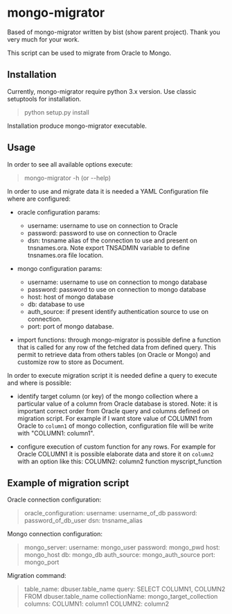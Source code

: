 mongo-migrator
==============

Based of mongo-migrator written by bist (show parent project).
Thank you very much for your work.

This script can be used to migrate from Oracle to Mongo.

Installation
-------------

Currently, mongo-migrator require python 3.x version.
Use classic setuptools for installation.

>  python setup.py install

Installation produce mongo-migrator executable.

Usage
------

In order to see all available options execute:

> mongo-migrator -h (or --help)

In order to use and migrate data it is needed a YAML Configuration file where are configured:

* oracle configuration params:
    - username: username to use on connection to Oracle
    - password: password to use on connection to Oracle
    - dsn: tnsname alias of the connection to use and present on tnsnames.ora. Note export TNSADMIN variable to define tnsnames.ora file location.

* mongo configuration params:
    - username: username to use on connection to mongo database
    - password: password to use on connection to mongo database
    - host: host of mongo database
    - db: database to use
    - auth_source: if present identify authentication source to use on connection.
    - port: port of mongo database.

* import functions: through mongo-migrator is possible define a function that is called for any row of the fetched data from defined query. This permit to retrieve data from others tables (on Oracle or Mongo) and customize row to store as Document.

In order to execute migration script it is needed define a query to execute and where is possible:

* identify target column (or key) of the mongo collection where a particular value of a column from Oracle database is stored. Note: it is important correct order from Oracle query and columns defined on migration script. For example if I want store value of COLUMN1 from Oracle to `column1` of mongo collection, configuration file will be write with "COLUMN1: column1".

* configure execution of custom function for any rows. For example for Oracle COLUMN1 it is possible elaborate data and store it on `column2` with an option like this:
        COLUMN2: column2 function myscript_function


Example of migration script
----------------------------

Oracle connection configuration:

> oracle_configuration:
>   username: username_of_db
>   password: password_of_db_user
>   dsn: tnsname_alias

Mongo connection configuration:

> mongo_server:
>   username: mongo_user
>   password: mongo_pwd
>   host: mongo_host
>   db: mongo_db
>   auth_source: mongo_auth_source
>   port: mongo_port

Migration command:

>    table_name: dbuser.table_name
>    query: SELECT COLUMN1, COLUMN2 FROM dbuser.table_name
>    collectionName: mongo_target_collection
>    columns:
>      COLUMN1: column1
>      COLUMN2: column2

